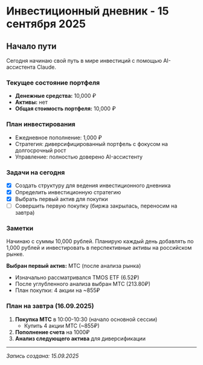 # Инвестиционный дневник - 15 сентября 2025

## Начало пути

Сегодня начинаю свой путь в мире инвестиций с помощью AI-ассистента Claude. 

### Текущее состояние портфеля
- **Денежные средства:** 10,000 ₽
- **Активы:** нет
- **Общая стоимость портфеля:** 10,000 ₽

### План инвестирования
- Ежедневное пополнение: 1,000 ₽
- Стратегия: диверсифицированный портфель с фокусом на долгосрочный рост
- Управление: полностью доверено AI-ассистенту

### Задачи на сегодня
- [x] Создать структуру для ведения инвестиционного дневника
- [x] Определить инвестиционную стратегию
- [x] Выбрать первый актив для покупки
- [ ] Совершить первую покупку (биржа закрылась, переносим на завтра)

### Заметки
Начинаю с суммы 10,000 рублей. Планирую каждый день добавлять по 1,000 рублей и инвестировать в перспективные активы на российском рынке.

**Выбран первый актив:** МТС (после анализа рынка)
- Изначально рассматривался TMOS ETF (6.52₽)
- После углубленного анализа выбран МТС (213.80₽)
- План покупки: 4 акции на ~855₽

### План на завтра (16.09.2025)
1. **Покупка МТС** в 10:00-10:30 (начало основной сессии)
   - Купить 4 акции МТС (~855₽)
2. **Пополнение счета** на 1000₽ 
3. **Анализ следующего актива** для диверсификации

---
*Запись создана: 15.09.2025*